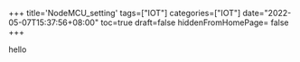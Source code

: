 +++
title='NodeMCU_setting'
tags=["IOT"]
categories=["IOT"]
date="2022-05-07T15:37:56+08:00"
toc=true
draft=false
hiddenFromHomePage= false
+++


hello 